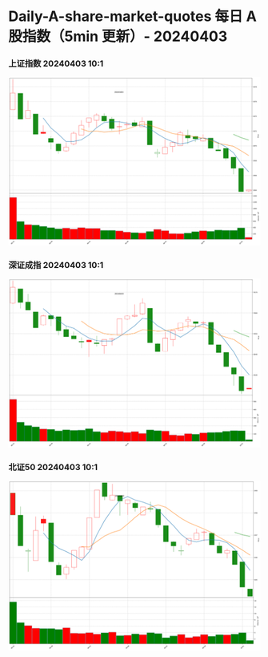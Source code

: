 
# Daily-A-share-market-quotes 每日 A 股指数（5min 更新）- 20240403

### 上证指数 20240403 10:1
![](./fig/2024/4/20240403-sh000001.png)

### 深证成指 20240403 10:1
![](./fig/2024/4/20240403-sz399001.png)

### 北证50 20240403 10:1
![](./fig/2024/4/20240403-bj899050.png)
